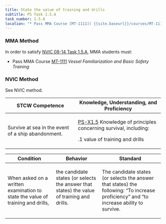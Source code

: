 ```yaml
---
title: State the value of training and drills
subtitle: PS Task 1.5.A 
task_number: 1.5.A
location: "* Pass MMA Course [MT-1111]( {{site.baseurl}}/courses/MT-1111) *Vessel Familiarization and Basic Safety Training*" 
---
```



### MMA Method

In order to satisfy  [NVIC 08-14  Task  1.5.A]({{site.baseurl}}/assets/images/nvic-08-14.pdf), MMA students must:

* Pass MMA Course [MT-1111]( {{site.baseurl}}/courses/MT-1111) *Vessel Familiarization and Basic Safety Training*


### NVIC Method

<a onclick="togglevisibility('nvic_methods')" >See NVIC method.</a>

<div id='nvic_methods' class='hide'>

<table>
<thead>
<tr>
<th class='forty'> STCW Competence </th>
<th class='sixty'> Knowledge, Understanding, and Proficiency </th>
</tr>
</thead>




<tbody>
<tr><td markdown='1'>

Survive at sea in the event of a ship abandonment.

</td><td markdown='1'>

[PS-X1.5](../../tables/611.html#PS-X1.5) Knowledge of principles concerning survival, including:

.1  value of training and drills

</td></tr>


</tbody>
</table>


<table>
<thead>
<tr><th class='twenty'>  Condition </th><th class='twenty'> Behavior </th><th  class='sixty'>Standard </th></tr>
</thead>
<tbody >



<tr><td markdown='1'>

When asked on a written examination to state the value of training and drills,

</td><td markdown='1'>

the candidate states (or selects the answer that states) the value of training and drills.

<br>

<div class="tooltip">
<span class="tooltiptext">
</span>
</div>


</td><td markdown='1'>

The candidate states (or selects the answer that states) the following: “To increase proficiency” and “to increase ability to survive.

</td></tr>
</tbody>
</table>
</div>

